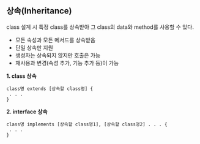 ## 상속(Inheritance)
class 설계 시 특정 class를 상속받아 그 class의 data와 method를 사용할 수 있다.<br>
- 모든 속성과 모든 메서드를 상속받음
- 단일 상속만 지원
- 생성자는 상속되지 않지만 호출은 가능
- 재사용과 변경(속성 추가, 기능 추가 등)이 가능

**1. class 상속**

```
class명 extends [상속할 class명] {
 . . .
}
```

**2. interface 상속**

```
class명 implements [상속할 class명1], [상속할 class명2] . . . {
 . . .
}
```